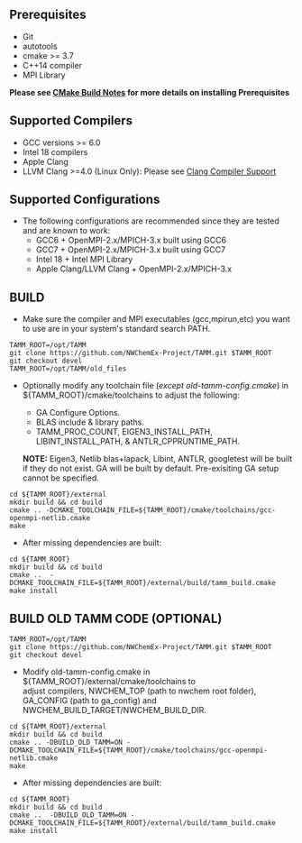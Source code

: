 
Prerequisites
------------
- Git
- autotools
- cmake >= 3.7
- C++14 compiler
- MPI Library

**Please see [CMake Build Notes](CMake_Build_Notes.md) for more details on installing Prerequisites**

Supported Compilers
--------------------
- GCC versions >= 6.0
- Intel 18 compilers
- Apple Clang 
- LLVM Clang >=4.0 (Linux Only): Please see [Clang Compiler Support](CMake_Build_Notes.md#clang-compiler-support)

Supported Configurations
-------------------------
- The following configurations are recommended since they are tested and are known to work:
  - GCC6 + OpenMPI-2.x/MPICH-3.x built using GCC6
  - GCC7 + OpenMPI-2.x/MPICH-3.x built using GCC7
  - Intel 18 + Intel MPI Library
  - Apple Clang/LLVM Clang + OpenMPI-2.x/MPICH-3.x 

BUILD
-----

- Make sure the compiler and MPI executables (gcc,mpirun,etc) you want to use are in your system's standard search PATH.

```
TAMM_ROOT=/opt/TAMM  
git clone https://github.com/NWChemEx-Project/TAMM.git $TAMM_ROOT  
git checkout devel  
TAMM_ROOT=/opt/TAMM/old_files
```

- Optionally modify any toolchain file (*except old-tamm-config.cmake*) in ${TAMM_ROOT}/cmake/toolchains to adjust the following:
  - GA Configure Options.
  - BLAS include & library paths.
  - TAMM_PROC_COUNT, EIGEN3_INSTALL_PATH, LIBINT_INSTALL_PATH,
  & ANTLR_CPPRUNTIME_PATH.

  **NOTE:** Eigen3, Netlib blas+lapack, Libint, ANTLR, googletest will be
  built if they do not exist. GA will be built by default. Pre-exisiting GA setup
  cannot be specified.


```
cd ${TAMM_ROOT}/external  
mkdir build && cd build  
cmake .. -DCMAKE_TOOLCHAIN_FILE=${TAMM_ROOT}/cmake/toolchains/gcc-openmpi-netlib.cmake
make  
```

- After missing dependencies are built:

```
cd ${TAMM_ROOT}  
mkdir build && cd build  
cmake ..  -DCMAKE_TOOLCHAIN_FILE=${TAMM_ROOT}/external/build/tamm_build.cmake  
make install
```


BUILD OLD TAMM CODE (OPTIONAL)
------------------------------

```
TAMM_ROOT=/opt/TAMM  
git clone https://github.com/NWChemEx-Project/TAMM.git $TAMM_ROOT  
git checkout devel
```

 - Modify old-tamm-config.cmake in ${TAMM_ROOT}/external/cmake/toolchains to  
  adjust compilers, NWCHEM_TOP (path to nwchem root folder), GA_CONFIG (path to ga_config)
  and NWCHEM_BUILD_TARGET/NWCHEM_BUILD_DIR.

```
cd ${TAMM_ROOT}/external  
mkdir build && cd build  
cmake .. -DBUILD_OLD_TAMM=ON -DCMAKE_TOOLCHAIN_FILE=${TAMM_ROOT}/cmake/toolchains/gcc-openmpi-netlib.cmake
make  
```

- After missing dependencies are built:

```
cd ${TAMM_ROOT}  
mkdir build && cd build  
cmake ..  -DBUILD_OLD_TAMM=ON -DCMAKE_TOOLCHAIN_FILE=${TAMM_ROOT}/external/build/tamm_build.cmake  
make install
```
